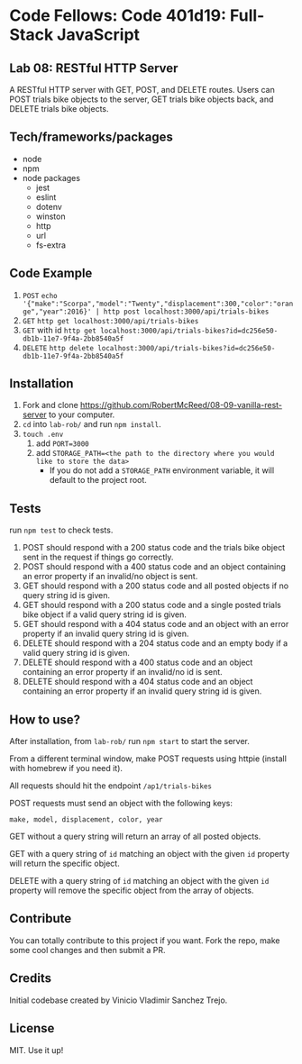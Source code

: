 # Code Fellows: Code 401d19: Full-Stack JavaScript

## Lab 08: RESTful HTTP Server
A RESTful HTTP server with GET, POST, and DELETE routes. Users can POST trials bike objects to the server, GET trials bike objects back, and DELETE trials bike objects.

## Tech/frameworks/packages

- node 
- npm
- node packages
  - jest
  - eslint
  - dotenv
  - winston
  - http
  - url
  - fs-extra

## Code Example

1. `POST`
      `echo '{"make":"Scorpa","model":"Twenty","displacement":300,"color":"orange","year":2016}' | http post localhost:3000/api/trials-bikes`
1. `GET`
      `http get localhost:3000/api/trials-bikes`
1. `GET` with id
      `http get localhost:3000/api/trials-bikes?id=dc256e50-db1b-11e7-9f4a-2bb8540a5f`
1. `DELETE`
      `http delete localhost:3000/api/trials-bikes?id=dc256e50-db1b-11e7-9f4a-2bb8540a5f`
## Installation

1. Fork and clone https://github.com/RobertMcReed/08-09-vanilla-rest-server to your computer.
1. `cd` into `lab-rob/` and run `npm install`.
1. `touch .env` 
      1. add `PORT=3000`
      1. add `STORAGE_PATH=<the path to the directory where you would like to store the data>`
            - If you do not add a `STORAGE_PATH` environment variable, it will default to the project root.

## Tests

run `npm test` to check tests.

1. POST should respond with a 200 status code and the trials bike object sent in the request if things go correctly.
1. POST should respond with a 400 status code and an object containing an error property if an invalid/no object is sent.
1. GET should respond with a 200 status code and all posted objects if no query string id is given.
1. GET should respond with a 200 status code and a single posted trials bike object if a valid query string id is given.
1. GET should respond with a 404 status code and an object with an error property if an invalid query string id is given.
1. DELETE should respond with a 204 status code and an empty body if a valid query string id is given.
1. DELETE should respond with a 400 status code and an object containing an error property if an invalid/no id is sent.
1. DELETE should respond with a 404 status code and an object containing an error property if an invalid query string id is given.

## How to use?

After installation, from `lab-rob/` run `npm start` to start the server. 

From a different terminal window, make POST requests using httpie (install with homebrew if you need it).

All requests should hit the endpoint `/ap1/trials-bikes`

POST requests must send an object with the following keys:
```
make, model, displacement, color, year
```

GET without a query string will return an array of all posted objects.

GET with a query string of `id` matching an object with the given `id` property will return the specific object.

DELETE with a query string of `id` matching an object with the given `id` property will remove the specific object from the array of objects.

## Contribute

You can totally contribute to this project if you want. Fork the repo, make some cool changes and then submit a PR.

## Credits

Initial codebase created by Vinicio Vladimir Sanchez Trejo.

## License

MIT. Use it up!